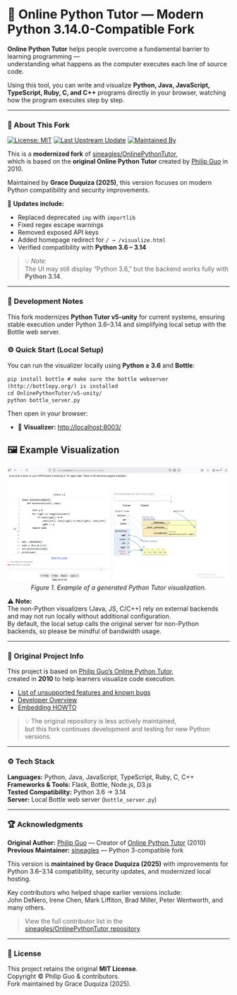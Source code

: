 # 🐍 Online Python Tutor — Modern Python 3.14.0-Compatible Fork

**Online Python Tutor** helps people overcome a fundamental barrier to learning programming —  
understanding what happens as the computer executes each line of source code.

Using this tool, you can write and visualize **Python, Java, JavaScript, TypeScript, Ruby, C, and C++** programs directly in your browser, watching how the program executes step by step.

---

### 🧩 About This Fork

[![License: MIT](https://img.shields.io/badge/License-MIT-blue.svg)](LICENSE)
[![Last Upstream Update](https://img.shields.io/badge/Upstream-2019-lightgrey.svg)](https://github.com/pgbovine/OnlinePythonTutor)
[![Maintained By](https://img.shields.io/badge/Maintained%20by-Grace%20Duquiza%20Olesen-success.svg)](https://github.com/GraceDuquiza)

This is a **modernized fork** of [sineagles/OnlinePythonTutor](https://github.com/sineagles/OnlinePythonTutor),  
which is based on the **original Online Python Tutor** created by [Philip Guo](http://pgbovine.net/) in 2010.

Maintained by **Grace Duquiza (2025)**, this version focuses on modern Python compatibility and security improvements.

🔧 **Updates include:**
- Replaced deprecated `imp` with `importlib`
- Fixed regex escape warnings
- Removed exposed API keys
- Added homepage redirect for `/ → /visualize.html`
- Verified compatibility with **Python 3.6 – 3.14**

> 💡 *Note:*  
> The UI may still display “Python 3.6,” but the backend works fully with **Python 3.14**.

---

### 🧩 Development Notes
This fork modernizes **Python Tutor v5-unity** for current systems, ensuring stable execution under Python 3.6–3.14 and simplifying local setup with the Bottle web server.

### ⚙️ Quick Start (Local Setup)

You can run the visualizer locally using **Python ≥ 3.6** and **Bottle**:


```
pip install bottle # make sure the bottle webserver (http://bottlepy.org/) is installed
cd OnlinePythonTutor/v5-unity/
python bottle_server.py
```


Then open in your browser:

- 🧮 **Visualizer:** [http://localhost:8003/](http://localhost:8003/)  

## 🖼️ Example Visualization

<p align="center">
  <img src="pythontutor.png" alt="Online Python Tutor Screenshot" width="600"/>
  <br/>
  <em>Figure 1. Example of a generated Python Tutor visualization.</em>
</p>

⚠️ **Note:**  
The non-Python visualizers (Java, JS, C/C++) rely on external backends and may not run locally without additional configuration.  
By default, the local setup calls the original server for non-Python backends, so please be mindful of bandwidth usage.

---

### 🧠 Original Project Info

This project is based on [Philip Guo’s Online Python Tutor](https://github.com/pgbovine/OnlinePythonTutor),  
created in **2010** to help learners visualize code execution.

- [List of unsupported features and known bugs](https://github.com/pgbovine/OnlinePythonTutor/blob/master/unsupported-features.md)  
- [Developer Overview](v3/docs/developer-overview.md)  
- [Embedding HOWTO](v3/docs/embedding-HOWTO.md)

> 💡 The original repository is less actively maintained,  
> but this fork continues development and testing for new Python versions.

---

### ⚙️ Tech Stack

**Languages:** Python, Java, JavaScript, TypeScript, Ruby, C, C++  
**Frameworks & Tools:** Flask, Bottle, Node.js, D3.js  
**Tested Compatibility:** Python 3.6 → 3.14  
**Server:** Local Bottle web server (`bottle_server.py`)

---


### 🏆 Acknowledgments

**Original Author:** [Philip Guo](http://pgbovine.net/) — Creator of [Online Python Tutor](https://pythontutor.com/) (2010)  
**Previous Maintainer:** [sineagles](https://github.com/sineagles/OnlinePythonTutor) — Python 3-compatible fork  

This version is **maintained by Grace Duquiza (2025)** with improvements for  
Python 3.6–3.14 compatibility, security updates, and modernized local hosting.

Key contributors who helped shape earlier versions include:  
John DeNero, Irene Chen, Mark Liffiton, Brad Miller, Peter Wentworth, and many others.

> View the full contributor list in the  
> [sineagles/OnlinePythonTutor repository](https://github.com/sineagles/OnlinePythonTutor).


---

### 📜 License

This project retains the original **MIT License**.  
Copyright © Philip Guo & contributors.  
Fork maintained by Grace Duquiza (2025).

